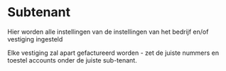 <!-- TITLE: Subtenant -->
<!-- SUBTITLE: A quick summary of Subtenant -->

# Subtenant
Hier worden alle instellingen van de instellingen van het bedrijf en/of vestiging ingesteld

Elke vestiging zal apart gefactureerd worden - zet de juiste nummers en toestel accounts onder de juiste sub-tenant.